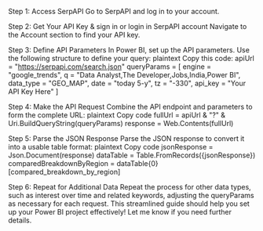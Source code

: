 Step 1: Access SerpAPI
Go to SerpAPI and log in to your account.


Step 2: Get Your API Key & sign in or login in SerpAPI account 
Navigate to the Account section to find your API key.


Step 3: Define API Parameters 
In Power BI, set up the API parameters. Use the following structure to define your query:
plaintext
Copy this code:
apiUrl = "https://serpapi.com/search.json"
queryParams = [
    engine = "google_trends",
    q = "Data Analyst,The Developer,Jobs,India,Power BI",
    data_type = "GEO_MAP",
    date = "today 5-y",
    tz = "-330",
    api_key = "Your API Key Here"
]


Step 4: Make the API Request
Combine the API endpoint and parameters to form the complete URL:
plaintext
Copy code
fullUrl = apiUrl & "?" & Uri.BuildQueryString(queryParams)
response = Web.Contents(fullUrl)

Step 5: Parse the JSON Response
Parse the JSON response to convert it into a usable table format:
plaintext
Copy code
jsonResponse = Json.Document(response)
dataTable = Table.FromRecords({jsonResponse})
comparedBreakdownByRegion = dataTable{0}[compared_breakdown_by_region]


Step 6: Repeat for Additional Data
Repeat the process for other data types, such as interest over time and related keywords, adjusting the queryParams as necessary for each request.
This streamlined guide should help you set up your Power BI project effectively! Let me know if you need further details.
